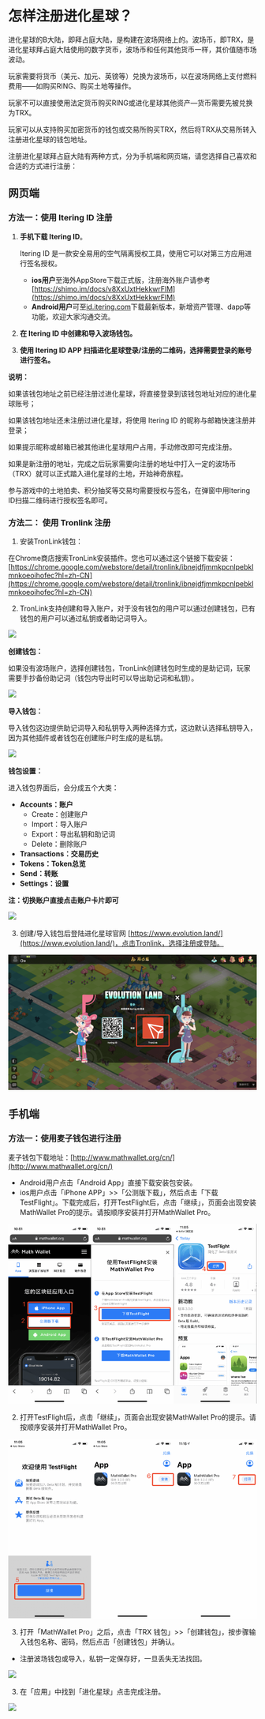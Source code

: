 # 怎样注册进化星球？

进化星球的B大陆，即拜占庭大陆，是构建在波场网络上的。波场币，即TRX，是进化星球拜占庭大陆使用的数字货币，波场币和任何其他货币一样，其价值随市场波动。

玩家需要将货币（美元、加元、英镑等）兑换为波场币，以在波场网络上支付燃料费用——如购买RING、购买土地等操作。

玩家不可以直接使用法定货币购买RING或进化星球其他资产—货币需要先被兑换为TRX。

玩家可以从支持购买加密货币的钱包或交易所购买TRX，然后将TRX从交易所转入注册进化星球的钱包地址。

注册进化星球拜占庭大陆有两种方式，分为手机端和网页端，请您选择自己喜欢和合适的方式进行注册：

## **网页端**

### **方法一：使用 Itering ID 注册**

1. **手机下载 Itering ID**。

   Itering ID 是一款安全易用的空气隔离授权工具，使用它可以对第三方应用进行签名授权。

   * **ios用户**至海外AppStore下载正式版，注册海外账户请参考[https://shimo.im/docs/v8XxUxtHekkwrFlM](https://shimo.im/docs/v8XxUxtHekkwrFlM)
   * **Android用户**可至[id.itering.com](http://id.itering.com/)下载最新版本，新增资产管理、dapp等功能，欢迎大家沟通交流。

2. **在 Itering ID 中创建和导入波场钱包。**

3. **使用 Itering ID APP 扫描进化星球登录/注册的二维码，选择需要登录的账号进行签名。**

**说明：**

如果该钱包地址之前已经注册过进化星球，将直接登录到该钱包地址对应的进化星球账号；

如果该钱包地址还未注册过进化星球，将使用 Itering ID 的昵称与邮箱快速注册并登录；

如果提示昵称或邮箱已被其他进化星球用户占用，手动修改即可完成注册。

如果是新注册的地址，完成之后玩家需要向注册的地址中打入一定的波场币（TRX）就可以正式踏入进化星球的土地，开始神奇旅程。

参与游戏中的土地拍卖、积分抽奖等交易均需要授权与签名，在弹窗中用Itering ID扫描二维码进行授权签名即可。

### **方法二： 使用 Tronlink 注册**

1. 安装TronLink钱包：

在Chrome商店搜索TronLink安装插件。您也可以通过这个链接下载安装：[https://chrome.google.com/webstore/detail/tronlink/ibnejdfjmmkpcnlpebklmnkoeoihofec?hl=zh-CN](https://chrome.google.com/webstore/detail/tronlink/ibnejdfjmmkpcnlpebklmnkoeoihofec?hl=zh-CN)

2. TronLink支持创建和导入账户，对于没有钱包的用户可以通过创建钱包，已有钱包的用户可以通过私钥或者助记词导入。

![](https://imgland.oss-cn-hangzhou.aliyuncs.com/photo/2018/980c99dc-713e-43c3-bb21-5520947a6eb4.png?x-oss-process=image/resize,w_1920)

**创建钱包：**

如果没有波场账户，选择创建钱包，TronLink创建钱包时生成的是助记词，玩家需要手抄备份助记词（钱包内导出时可以导出助记词和私钥）。

![](https://imgland.oss-cn-hangzhou.aliyuncs.com/photo/2018/f71a94d0-2a29-4735-b94e-5fa6a8b65b38.png?x-oss-process=image/resize,w_1920)

**导入钱包：**

导入钱包这边提供助记词导入和私钥导入两种选择方式，这边默认选择私钥导入，因为其他插件或者钱包在创建账户时生成的是私钥。

![](https://imgland.oss-cn-hangzhou.aliyuncs.com/photo/2018/06de40a9-0a99-45e1-b3cf-c50d291aa1a6.png?x-oss-process=image/resize,w_1920)

**钱包设置：**

进入钱包界面后，会分成五个大类：

* **Accounts：账户**
  * Create：创建账户
  * Import：导入账户
  * Export：导出私钥和助记词
  * Delete：删除账户
* **Transactions：交易历史**
* **Tokens：Token总览**
* **Send：转账**
* **Settings：设置**

**注：切换账户直接点击账户卡片即可**

![](https://imgland.oss-cn-hangzhou.aliyuncs.com/photo/2018/e9128f20-e0dd-4319-a81a-a860eb021e02.png?x-oss-process=image/resize,w_1920)

3. 创建/导入钱包后登陆进化星球官网 [https://www.evolution.land/](https://www.evolution.land/)，点击Tronlink，选择注册或登陆。

![](../../.gitbook/assets/image%20%2824%29.png)

## **手机端**

### **方法一：使用麦子钱包进行注册**

麦子钱包下载地址：[http://www.mathwallet.org/cn/](http://www.mathwallet.org/cn/)

* Android用户点击「Android App」直接下载安装包安装。
* ios用户点击「iPhone APP」&gt;&gt;「公测版下载」，然后点击「下载TestFlight」。下载完成后，打开TestFlight后，点击「继续」，页面会出现安装MathWallet Pro的提示。请按顺序安装并打开MathWallet Pro。

![](../../.gitbook/assets/image%20%2839%29.png)

2. 打开TestFlight后，点击「继续」，页面会出现安装MathWallet Pro的提示。请按顺序安装并打开MathWallet Pro。

![](../../.gitbook/assets/image%20%2830%29.png)

3. 打开「MathWallet Pro」之后，点击「TRX 钱包」&gt;&gt;「创建钱包」，按步骤输入钱包名称、密码，然后点击「创建钱包」并确认。

* 注册波场钱包或导入，私钥一定保存好，一旦丢失无法找回。

![](https://imgland.oss-cn-hangzhou.aliyuncs.com/photo/2018/622d44fd-76e6-433a-bc10-fb9598abc53e.jpg?x-oss-process=image/resize,w_1920)

3. 在「应用」中找到「进化星球」点击完成注册。

![](https://imgland.oss-cn-hangzhou.aliyuncs.com/photo/2018/d28bf57f-5bdb-49f9-85f5-41d521cd3d00.jpg?x-oss-process=image/resize,w_1920)

